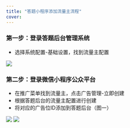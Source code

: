 ```yaml
---
title: "答题小程序添加流量主流程"
cover: 
---
```

### 第一步：登录答题后台管理系统
 - 选择系统配置-基础设置，找到流量主配置

![](https://cdn.jsdelivr.net/gh/hehuixiong/image-host/addllz/1.png)

### 第二步：登录微信小程序公众平台
 - 在推广菜单找到流量主，点击广告管理-立即创建
 - 根据答题后台的流量主配置进行创建
 - 将对应的广告位ID添加到答题后台（图一）

![](https://cdn.jsdelivr.net/gh/hehuixiong/image-host/addllz/2.png)
![](https://cdn.jsdelivr.net/gh/hehuixiong/image-host/addllz/3.png)